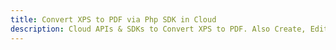 ---title: Convert XPS to PDF via Php SDK in Clouddescription: Cloud APIs & SDKs to Convert XPS to PDF. Also Create, Edit & Render Microsoft Word & OpenOffice documents in the Cloud.---
